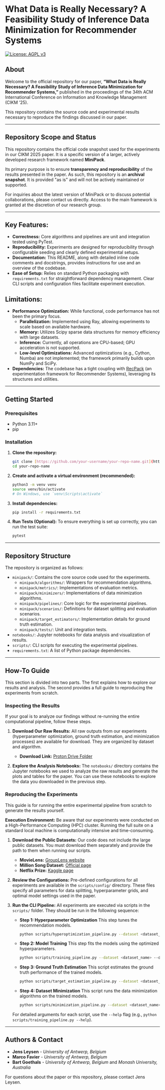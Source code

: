 # What Data is Really Necessary? A Feasibility Study of Inference Data Minimization for Recommender Systems

[![License: AGPL v3](https://img.shields.io/badge/License-AGPL_v3-blue.svg)](https://www.gnu.org/licenses/agpl-3.0)
## About

Welcome to the official repository for our paper, **“What Data is Really Necessary? A Feasibility Study of Inference Data Minimization for Recommender Systems,”** published in the proceedings of the 34th ACM International Conference on Information and Knowledge Management (CIKM ’25).

This repository contains the source code and experimental results necessary to reproduce the findings discussed in our paper.

---

## Repository Scope and Status

This repository contains the official code snapshot used for the experiments in our CIKM 2025 paper. It is a specific version of a larger, actively developed research framework named **MiniPack**.

Its primary purpose is to ensure **transparency and reproducibility** of the results presented in the paper. As such, this repository is an **archival snapshot**. It is provided "as is" and will not be actively maintained or supported.

For inquiries about the latest version of MiniPack or to discuss potential collaborations, please contact us directly. Access to the main framework is granted at the discretion of our research group.

---

## Key Features:
* **Correctness:** Core algorithms and pipelines are unit and integration tested using PyTest.
* **Reproducibility:** Experiments are designed for reproducibility through configurable seeding and clearly defined experimental setups.
* **Documentation:** This README, along with detailed inline code comments and docstrings, provides instructions for use and an overview of the codebase.
* **Ease of Setup:** Relies on standard Python packaging with `requirements.txt` for straightforward dependency management. Clear CLI scripts and configuration files facilitate experiment execution.

## Limitations:
* **Performance Optimization:** While functional, code performance has not been the primary focus.
    * **Parallelization:** Implemented using Ray, allowing experiments to scale based on available hardware.
    * **Memory:** Utilizes Scipy sparse data structures for memory efficiency with large datasets.
    * **Inference:** Currently, all operations are CPU-based; GPU acceleration is not supported.
    * **Low-level Optimizations:** Advanced optimizations (e.g., Cython, Numba) are not implemented; the framework primarily builds upon NumPy and SciPy.
* **Dependencies:** The codebase has a tight coupling with [RecPack](https://gitlab.com/recpack-maintainers/recpack/-/tree/master) (an experimentation framework for Recommender Systems), leveraging its structures and utilities.

---

## Getting Started
### Prerequisites
* Python 3.11+
* pip

### Installation
1.  **Clone the repository:**
    ```bash
    git clone [https://github.com/your-username/your-repo-name.git](https://github.com/your-username/your-repo-name.git)
    cd your-repo-name
    ```
2.  **Create and activate a virtual environment (recommended):**
    ```bash
    python3 -m venv venv
    source venv/bin/activate
    # On Windows, use `venv\Scripts\activate`
    ```
3.  **Install dependencies:**
    ```bash
    pip install -r requirements.txt
    ```
4.  **Run Tests (Optional):**
    To ensure everything is set up correctly, you can run the test suite:
    ```bash
    pytest
    ```

---
## Repository Structure

The repository is organized as follows:

* `minipack/`: Contains the core source code used for the experiments.
    * `minipack/algorithms/`: Wrappers for recommendation algorithms.
    * `minipack/metrics/`: Implementations of evaluation metrics.
    * `minipack/minimizers/`: Implementations of data minimization algorithms.
    * `minipack/pipelines/`: Core logic for the experimental pipelines.
    * `minipack/scenarios/`: Definitions for dataset splitting and evaluation scenarios.
    * `minipack/target_estimators/`: Implementation details for ground truth estimation.
    * `minipack/tests/`: Unit and integration tests.
* `notebooks/`: Jupyter notebooks for data analysis and visualization of results.
* `scripts/`: CLI scripts for executing the experimental pipelines.
* `requirements.txt`: A list of Python package dependencies.

---

## How-To Guide

This section is divided into two parts. The first explains how to explore our results and analysis. The second provides a full guide to reproducing the experiments from scratch.

### Inspecting the Results

If your goal is to analyze our findings without re-running the entire computational pipeline, follow these steps.

1.  **Download Our Raw Results:** All raw outputs from our experiments (hyperparameter optimization, ground truth estimation, and minimization processes) are available for download. They are organized by dataset and algorithm.
    * **Download Link:** [Proton Drive Folder](https://drive.proton.me/urls/QNNR8A6PH8#McluK9peEOWQ)

2.  **Explore the Analysis Notebooks:** The `notebooks/` directory contains the Jupyter notebooks we used to analyze the raw results and generate the plots and tables for the paper. You can use these notebooks to explore the data you downloaded in the previous step.

### Reproducing the Experiments

This guide is for running the entire experimental pipeline from scratch to generate the results yourself.

**Execution Environment:** Be aware that our experiments were conducted on a High-Performance Computing (HPC) cluster. Running the full suite on a standard local machine is computationally intensive and time-consuming.

1.  **Download the Public Datasets:** Our code does not include the large public datasets. You must download them separately and provide the path to them when running our scripts.
    * **MovieLens:** [GroupLens website](https://grouplens.org/datasets/movielens/)
    * **Million Song Dataset:** [Official page](http://millionsongdataset.com/)
    * **Netflix Prize:** [Kaggle page](https://www.kaggle.com/datasets/netflix-inc/netflix-prize-data)

2.  **Review the Configurations:** Pre-defined configurations for all experiments are available in the `scripts/config/` directory. These files specify all parameters for data splitting, hyperparameter grids, and optimal model settings used in the paper.

3.  **Run the CLI Pipeline:** All experiments are executed via scripts in the `scripts/` folder. They should be run in the following sequence:

    * **Step 1: Hyperparameter Optimization**
        This step tunes the recommendation models.
        ```bash
        python scripts/hyperoptimization_pipeline.py --dataset <dataset_name> --data_path <path_to_data> ...
        ```
    * **Step 2: Model Training**
        This step fits the models using the optimized hyperparameters.
        ```bash
        python scripts/training_pipeline.py --dataset <dataset_name> --data_path <path_to_data> ...
        ```
    * **Step 3: Ground Truth Estimation**
        This script estimates the ground truth performance of the trained models.
        ```bash
        python scripts/target_estimation_pipeline.py --dataset <dataset_name> --data_path <path_to_data> ...
        ```
    * **Step 4: Dataset Minimization**
        This script runs the data minimization algorithms on the trained models.
        ```bash
        python scripts/minimization_pipeline.py --dataset <dataset_name> --data_path <path_to_data> ...
        ```
    For detailed arguments for each script, use the `--help` flag (e.g., `python scripts/training_pipeline.py --help`).

---

## Authors & Contact

* **Jens Leysen** - *University of Antwerp, Belgium*
* **Marco Favier** - *University of Antwerp, Belgium*
* **Bart Goethals** - *University of Antwerp, Belgium* and *Monash University, Australia*

For questions about the paper or this repository, please contact Jens Leysen.